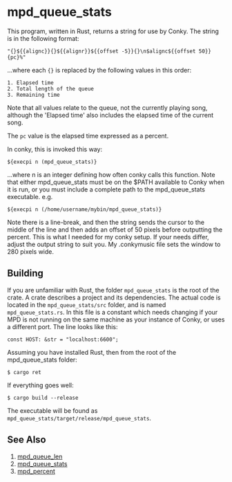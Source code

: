 # mpd_queue_stats

This program, written in Rust, returns a string for use by Conky. The string is in the following format:
```
"{}${{alignc}}{}${{alignr}}${{offset -5}}{}\n$alignc${{offset 50}}{pc}%"
```
...where each `{}` is replaced by the following values in this order:

    1. Elapsed time
    2. Total length of the queue
    3. Remaining time

Note that all values relate to the queue, not the currently playing song, although the 'Elapsed time' also includes the elapsed time of the current song.

The `pc` value is the elapsed time expressed as a percent.

In conky, this is invoked this way:
```
${execpi n (mpd_queue_stats)}
```
...where n is an integer defining how often conky calls this function. Note that either mpd_queue_stats must be on the $PATH available to Conky when it is run, or you must include a complete path to the mpd_queue_stats executable. e.g.
```
${execpi n (/home/username/mybin/mpd_queue_stats)}
```

Note there is a line-break, and then the string sends the cursor to the middle of the line and then adds an offset of 50 pixels before outputting the percent. This is what I needed for my conky setup. If your needs differ, adjust the output string to suit you. My .conkymusic file sets the window to 280 pixels wide.

## Building
If you are unfamiliar with Rust, the folder `mpd_queue_stats` is the root of the crate. A crate describes a project and its dependencies. The actual code is located in the `mpd_queue_stats/src` folder, and is named `mpd_queue_stats.rs`. In this file is a constant which needs changing if your MPD is not running on the same machine as your instance of Conky, or uses a different port. The line looks like this:
```
const HOST: &str = "localhost:6600";
```

Assuming you have installed Rust, then from the root of the mpd_queue_stats folder:
```
$ cargo ret
```
If everything goes well:
```
$ cargo build --release
```
The executable will be found as `mpd_queue_stats/target/release/mpd_queue_stats`.

## See Also
1. [mpd_queue_len](https://github.com/stroggprog/mpd_queue_len)
2. [mpd_queue_stats](https://github.com/stroggprog/mpd_queue_stats)
3. [mpd_percent](https://github.com/stroggprog/mpd_percent)
